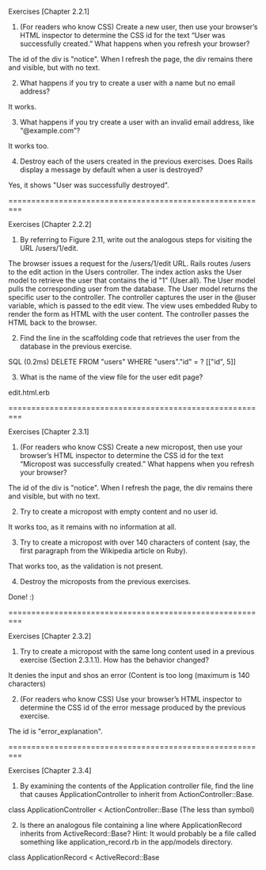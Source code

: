 Exercises [Chapter 2.2.1]

1. (For readers who know CSS) Create a new user, then use your browser’s HTML inspector to determine the CSS id for the text “User was successfully created.” What happens when you refresh your browser?

The id of the div is "notice". When I refresh the page, the div remains there and visible, but with no text.

2. What happens if you try to create a user with a name but no email address?

It works.

3. What happens if you try create a user with an invalid email address, like “@example.com”?

It works too.

4. Destroy each of the users created in the previous exercises. Does Rails display a message by default when a user is destroyed?

Yes, it shows "User was successfully destroyed".

=========================================================

Exercises [Chapter 2.2.2]

1. By referring to Figure 2.11, write out the analogous steps for visiting the URL /users/1/edit.

The browser issues a request for the /users/1/edit URL.
Rails routes /users to the edit action in the Users controller.
The index action asks the User model to retrieve the user that contains the id "1" (User.all).
The User model pulls the corresponding user from the database.
The User model returns the specific user to the controller.
The controller captures the user in the @user variable, which is passed to the edit view.
The view uses embedded Ruby to render the form as HTML with the user content.
The controller passes the HTML back to the browser.

2. Find the line in the scaffolding code that retrieves the user from the database in the previous exercise.

SQL (0.2ms)  DELETE FROM "users" WHERE "users"."id" = ?  [["id", 5]]

3. What is the name of the view file for the user edit page?

edit.html.erb

=========================================================

Exercises [Chapter 2.3.1]

1. (For readers who know CSS) Create a new micropost, then use your browser’s HTML inspector to determine the CSS id for the text “Micropost was successfully created.” What happens when you refresh your browser?

The id of the div is "notice". When I refresh the page, the div remains there and visible, but with no text.

2. Try to create a micropost with empty content and no user id.

It works too, as it remains with no information at all.

3. Try to create a micropost with over 140 characters of content (say, the first paragraph from the Wikipedia article on Ruby).

That works too, as the validation is not present.

4. Destroy the microposts from the previous exercises.

Done! :)

=========================================================

Exercises [Chapter 2.3.2]

1. Try to create a micropost with the same long content used in a previous exercise (Section 2.3.1.1). How has the behavior changed?

It denies the input and shos an error (Content is too long (maximum is 140 characters)

2. (For readers who know CSS) Use your browser’s HTML inspector to determine the CSS id of the error message produced by the previous exercise.

The id is "error_explanation".

=========================================================

Exercises [Chapter 2.3.4]

1. By examining the contents of the Application controller file, find the line that causes ApplicationController to inherit from ActionController::Base.

class ApplicationController < ActionController::Base (The less than symbol)

2. Is there an analogous file containing a line where ApplicationRecord inherits from ActiveRecord::Base? Hint: It would probably be a file called something like application_record.rb in the app/models directory.

class ApplicationRecord < ActiveRecord::Base
